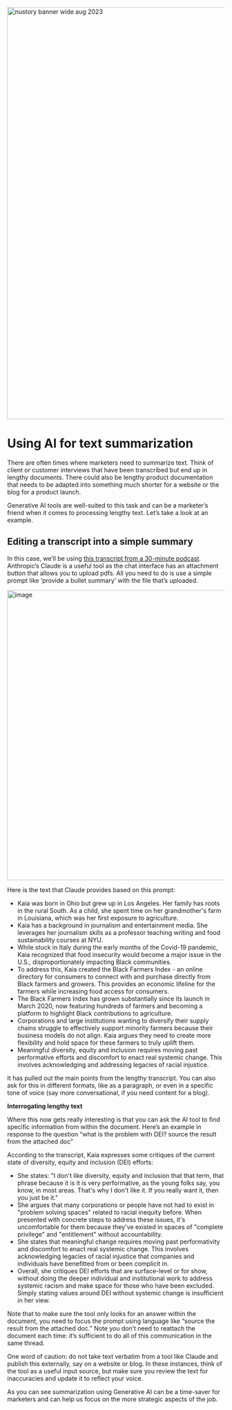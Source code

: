<img width="955" alt="nustory banner wide aug 2023" src="https://github.com/CagedEther/Nustory/assets/142103717/f69e44ae-0723-41e6-9731-957da2a1f933">

# **Using AI for text summarization**

There are often times where marketers need to summarize text. Think of client or customer interviews that have been transcribed but end up in lengthy documents. There could also be lengthy product documentation that needs to be adapted into something much shorter for a website or the blog for a product launch. 

Generative AI tools are well-suited to this task and can be a marketer’s friend when it comes to processing lengthy text. Let’s take a look at an example. 

## **Editing a transcript into a simple summary** 

In this case, we’ll be using [this transcript from a 30-minute podcast](https://github.com/CagedEther/Nustory/blob/main/b%20schooled%20kaia%20transcript.pdf). Anthropic’s Claude is a useful tool as the chat interface has an attachment button that allows you to upload pdfs. All you need to do is use a simple prompt like ‘provide a bullet summary’ with the file that’s uploaded. 

<img width="672" alt="image" src="https://github.com/CagedEther/Nustory/assets/142103717/6d96bc22-591e-45a3-9058-afe5d70192c2">

Here is the text that Claude provides based on this prompt: 

- Kaia was born in Ohio but grew up in Los Angeles. Her family has roots in the rural South. As a child, she spent time on her grandmother's farm in Louisiana, which was her first exposure to agriculture.
- Kaia has a background in journalism and entertainment media. She leverages her journalism skills as a professor teaching writing and food sustainability courses at NYU.
- While stuck in Italy during the early months of the Covid-19 pandemic, Kaia recognized that food insecurity would become a major issue in the U.S., disproportionately impacting Black communities.
- To address this, Kaia created the Black Farmers Index - an online directory for consumers to connect with and purchase directly from Black farmers and growers. This provides an economic lifeline for the farmers while increasing food access for consumers.
- The Black Farmers Index has grown substantially since its launch in March 2020, now featuring hundreds of farmers and becoming a platform to highlight Black contributions to agriculture.
- Corporations and large institutions wanting to diversify their supply chains struggle to effectively support minority farmers because their business models do not align. Kaia argues they need to create more flexibility and hold space for these farmers to truly uplift them.
- Meaningful diversity, equity and inclusion requires moving past performative efforts and discomfort to enact real systemic change. This involves acknowledging and addressing legacies of racial injustice.

It has pulled out the main points from the lengthy transcript. You can also ask for this in different formats, like as a paragraph, or even in a specific tone of voice (say more conversational, if you need content for a blog). 

**Interrogating lengthy text** 

Where this now gets really interesting is that you can ask the AI tool to find specific information from within the document. Here’s an example in response to the question “what is the problem with DEI? source the result from the attached doc”

According to the transcript, Kaia expresses some critiques of the current state of diversity, equity and inclusion (DEI) efforts:

- She states: "I don't like diversity, equity and inclusion that that term, that phrase because it is it is very performative, as the young folks say, you know, in most areas. That's why I don't like it. If you really want it, then you just be it."
- She argues that many corporations or people have not had to exist in "problem solving spaces" related to racial inequity before. When presented with concrete steps to address these issues, it's uncomfortable for them because they've existed in spaces of "complete privilege" and "entitlement" without accountability.
- She states that meaningful change requires moving past performativity and discomfort to enact real systemic change. This involves acknowledging legacies of racial injustice that companies and individuals have benefitted from or been complicit in.
- Overall, she critiques DEI efforts that are surface-level or for show, without doing the deeper individual and institutional work to address systemic racism and make space for those who have been excluded. Simply stating values around DEI without systemic change is insufficient in her view.

Note that to make sure the tool only looks for an answer within the document, you need to focus the prompt using language like “source the result from the attached doc.” Note you don’t need to reattach the document each time: it’s sufficient to do all of this communication in the same thread. 

One word of caution: do not take text verbatim from a tool like Claude and publish this externally, say on a website or blog. In these instances, think of the tool as a useful input source, but make sure you review the text for inaccuracies and update it to reflect your voice. 

As you can see summarization using Generative AI can be a time-saver for marketers and can help us focus on the more strategic aspects of the job.

